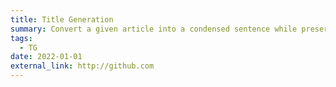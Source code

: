 ```yaml
---
title: Title Generation
summary: Convert a given article into a condensed sentence while preserving its main idea.
tags:
  - TG
date: 2022-01-01
external_link: http://github.com
---
```

